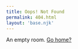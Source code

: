 ```yaml
---
title: Oops! Not Found
permalink: 404.html
layout: 'base.njk'
---
```


An empty room. <a href="{{ post.url | url }}">Go home?</a>
